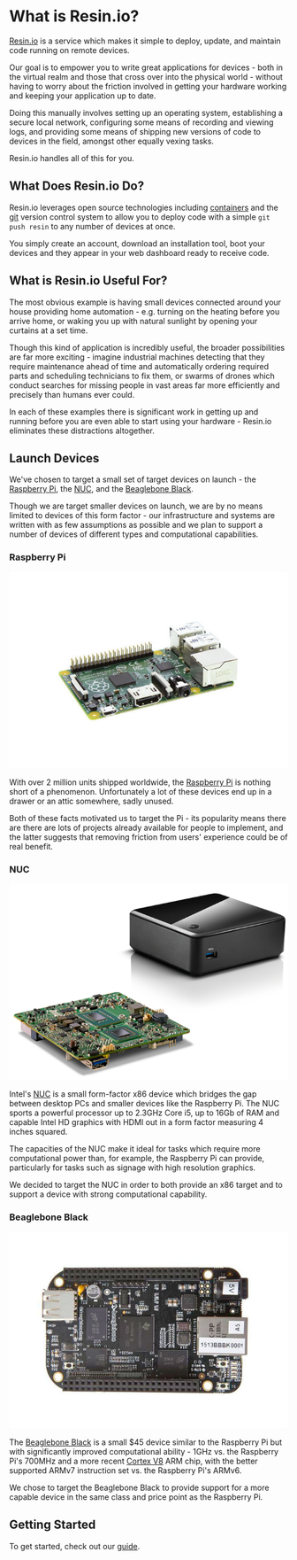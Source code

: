 # What is Resin.io?

[Resin.io][resin] is a service which makes it simple to deploy, update, and maintain code running on remote devices.

Our goal is to empower you to write great applications for devices - both in the virtual realm and those that cross over into the physical world - without having to worry about the friction involved in getting your hardware working and keeping your application up to date.

Doing this manually involves setting up an operating system, establishing a secure local network, configuring some means of recording and viewing logs, and providing some means of shipping new versions of code to devices in the field, amongst other equally vexing tasks.

Resin.io handles all of this for you.

## What Does Resin.io Do?

Resin.io leverages open source technologies including [containers][containers] and the [git][git] version control system to allow you to deploy code with a simple `git push resin` to any number of devices at once.

You simply create an account, download an installation tool, boot your devices and they appear in your web dashboard ready to receive code.

## What is Resin.io Useful For?

The most obvious example is having small devices connected around your house providing home automation - e.g. turning on the heating before you arrive home, or waking you up with natural sunlight by opening your curtains at a set time.

Though this kind of application is incredibly useful, the broader possibilities are far more exciting - imagine industrial machines detecting that they require maintenance ahead of time and automatically ordering required parts and scheduling technicians to fix them, or swarms of drones which conduct searches for missing people in vast areas far more efficiently and precisely than humans ever could.

In each of these examples there is significant work in getting up and running before you are even able to start using your hardware - Resin.io eliminates these distractions altogether.

## Launch Devices

We've chosen to target a small set of target devices on launch - the [Raspberry Pi][rpi], the [NUC][nuc], and the [Beaglebone Black][bbb].

Though we are target smaller devices on launch, we are by no means limited to devices of this form factor - our infrastructure and systems are written with as few assumptions as possible and we plan to support a number of devices of different types and computational capabilities.

### Raspberry Pi

![Raspberry Pi](/img/rpi_b_plus.jpg)

With over 2 million units shipped worldwide, the [Raspberry Pi][rpi] is nothing short of a phenomenon. Unfortunately a lot of these devices end up in a drawer or an attic somewhere, sadly unused.

Both of these facts motivated us to target the Pi - its popularity means there are there are lots of projects already available for people to implement, and the latter suggests that removing friction from users' experience could be of real benefit.

### NUC

![NUC](/img/nuc.png)

Intel's [NUC][nuc] is a small form-factor x86 device which bridges the gap between desktop PCs and smaller devices like the Raspberry Pi. The NUC sports a powerful processor up to 2.3GHz Core i5, up to 16Gb of RAM and capable Intel HD graphics with HDMI out in a form factor measuring 4 inches squared.

The capacities of the NUC make it ideal for tasks which require more computational power than, for example, the Raspberry Pi can provide, particularly for tasks such as signage with high resolution graphics.

We decided to target the NUC in order to both provide an x86 target and to support a device with strong computational capability.

### Beaglebone Black

![Beaglebone Black](/img/bbb.jpg)

The [Beaglebone Black][bbb] is a small $45 device similar to the Raspberry Pi but with significantly improved computational ability - 1GHz vs. the Raspberry Pi's 700MHz and a more recent [Cortex V8][cortex] ARM chip, with the better supported ARMv7 instruction set vs. the Raspberry Pi's ARMv6.

We chose to target the Beaglebone Black to provide support for a more capable device in the same class and price point as the Raspberry Pi.

## Getting Started

To get started, check out our [guide][gettingStarted].

[gettingStarted]:/pages/gettingStarted.md

[resin]:http://resin.io
[containers]:http://en.wikipedia.org/wiki/Operating_system%E2%80%93level_virtualization
[git]:http://git-scm.com/
[cortex]:http://en.wikipedia.org/wiki/ARM_Cortex-A8

[rpi]:http://www.raspberrypi.org/
[nuc]:http://www.intel.co.uk/content/www/uk/en/nuc/overview.html
[bbb]:http://beagleboard.org/black
